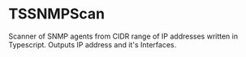 # TSSNMPScan
Scanner of SNMP agents from CIDR range of IP addresses written in Typescript. Outputs IP address and it's Interfaces. 

